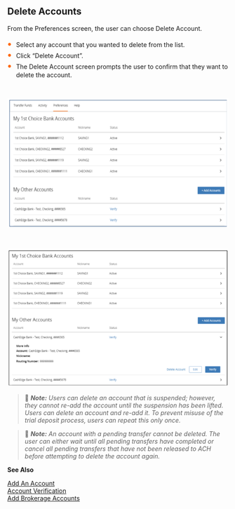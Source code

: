 ## Delete Accounts 

From the Preferences screen, the user can choose Delete Account. 

<div class="card-body">
<ul>
<li>Select any account that you wanted to delete from the list.</li>
<li>Click “Delete Account”.</li>
<li>The Delete Account screen prompts the user to confirm that they want to delete the account.</li>
</ul>
</div> 


&nbsp;


<center>

![Image](../../assets/images/Delete_Account_Preference_1.png) <br />


</center>


&nbsp;


<center>

![Image](../../assets/images/Delete_Account_Prefence_2.png) <br />


</center>


<!-- theme: info -->

> :memo: _**Note:** Users can delete an account that is suspended; however, they cannot re-add the account until the suspension has been lifted._</br>
> _Users can delete an account and re-add it. To prevent misuse of the trial deposit process, users can repeat this only once._


<!-- theme: info -->

> :memo: _**Note:** An account with a pending transfer cannot be deleted. The user can either wait until all pending transfers have completed or cancel all pending transfers that have not been released to ACH before attempting to delete the account again._ 

 


 **See Also**

[Add An Account](?path=docs/transfer-via-bank-accounts/add-an-Account.md)   
[Account Verification](?path=docs/transfer-via-bank-accounts/account_verification.md)      
[Add Brokerage Accounts ](?path=docs/transfer-via-bank-accounts/add_brokerage.md)   




 <style>
    .card-body ul {
        list-style: none;
        padding-left: 20px;
    }
    .card-body ul li::before {
        content: "\2022";
        font-size: 1.5em;
        color: #f60;
        display: inline-block;
        width: 1em;
        margin-left: -1em;
    }
</style>